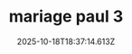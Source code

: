 ---
image: static/img/mariage/mariage-paul/mariage-paul-3.jpg
title: mariage paul 3
category: Mariage
album: mariage paul
date: 2025-10-18T18:37:14.613Z
---